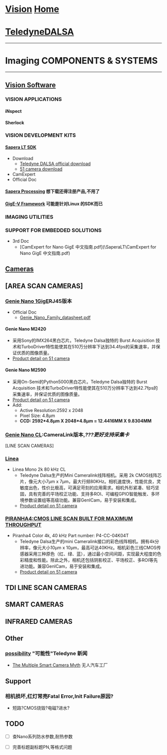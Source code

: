 # [Vision](https://github.com/liuwake/Vision) [Home](Home)

# [TeledyneDALSA](http://www.teledynedalsa.com/en/home/)
----
# Imaging COMPONENTS & SYSTEMS
----

## [Vision Software](https://www.teledynedalsa.com/en/products/imaging/vision-software/)
### VISION APPLICATIONS
#### iNspect
#### Sherlock

### VISION DEVELOPMENT KITS
#### [Sapera LT SDK](http://www.teledynedalsa.com/en/products/imaging/vision-software/sapera-lt/)
  - Download
     - [Teledyne DALSA official download](http://www.teledynedalsa.com/en/products/imaging/vision-software/sapera-lt/download/)
     - [51 camera download](http://51camera.com.cn/show-34-10-1.html)
 - CamExpert
 - Official Doc

#### [Sapera Processing](https://www.teledynedalsa.com/en/products/imaging/vision-software/sapera-processing/) 想下载还得注册产品,不用了
#### [GigE-V Framework](https://www.teledynedalsa.com/en/products/imaging/vision-software/linux-gige-v-framework/) 可能是针对Linux 的SDK而已

### IMAGING UTILITIES
### SUPPORT FOR EMBEDDED SOLUTIONS

- 3rd Doc
  - [CamExpert for Nano GigE 中文指南.pdf](\SaperaLT\CamExpert for Nano GigE 中文指南.pdf)

## [Cameras](http://www.teledynedalsa.com/en/products/imaging/cameras/)
## [AREA SCAN CAMERAS]

### [Genie Nano 1GigE](http://www.teledynedalsa.com/en/products/imaging/cameras/genie-nano-1gige/)RJ45版本
- Official Doc
  - [Genie_Nano_Family_datasheet.pdf](\Cameras\GenieNano-1GigE\Genie_Nano_Family_datasheet.pdf)

#### Genie Nano M2420
- 采用Sony的IMX264黑白芯片。Teledyne Dalsa独特的 Burst Acquisition 技术和TurboDriver特性能使其在510万分辨率下达到34.4fps的采集速率，并保证优质的图像质量。
- [Product detail on 51 camera](http://51camera.com.cn/show-17-23-1.html)

#### Genie Nano M2590
- 采用On-Semi的Python5000黑白芯片。Teledyne Dalsa独特的 Burst Acquisition 技术和TurboDriver特性能使其在510万分辨率下达到42.7fps的采集速率，并保证优质的图像质量。
- [Product detail on 51 camera](http://51camera.com.cn/show-17-27-1.html)
- Add:
  - Active Resolution:2592 x 2048
  - Pixel Size: 4.8µm
  - **CCD: 2592\*4.8µm X 2048\*4.8µm = 12.4416MM X 9.8304MM**

### [Genie Nano CL](https://www.teledynedalsa.com/en/products/imaging/cameras/genie-nano-cl/):CameraLink版本,*???更好支持采集卡*


[LINE SCAN CAMERAS]
### [Linea](https://www.teledynedalsa.com/en/products/imaging/cameras/linea/)
- Linea Mono 2k 80 kHz CL
  - Teledyne Dalsa生产的Mini Cameralink线阵相机。采用 2k CMOS线阵芯片，像元大小7µm x 7µm，最大行频80KHz。相机速度快，性能优良，灵敏度出色，性价比极高，可满足苛刻的应用需求。相机外形紧凑、轻巧坚固，具有完善的平场校正功能、支持多ROI、可编程GPIO智能触发、多环境参数设置组等高级功能。兼容GenICam，易于安装和集成。
  - [Product detail on 51 camera](http://51camera.com.cn/show-25-2-1.html)

### [PIRANHA4:CMOS LINE SCAN BUILT FOR MAXIMUM THROUGHPUT ](https://www.teledynedalsa.com/en/products/imaging/cameras/piranha4/)
- Piranha4 Color 4k, 40 kHz
Part number: P4-CC-04K04T
    - Teledyne Dalsa生产的mini Cameralink接口的彩色线阵相机。拥有4k分辨率，像元大小10µm x 10µm，最高可达40KHz。相机彩色三线CMOS传感器采用三种原色（红、绿、蓝），通过最小空间间距，实现最大程度的色彩精度和性能。除此之外，相机还包括阴影校正、平场校正、多ROI等先进功能。兼容GenICam，易于安装和集成。
    - [Product detail on 51 camera](http://51camera.com.cn/show-25-21-1.html)
## TDI LINE SCAN CAMERAS

## SMART CAMERAS

## INFRARED CAMERAS

## Other
### [possibility](https://possibility.teledyneimaging.com/) "可能性"Teledyne 新闻
- [The Multiple Smart Camera Myth](https://possibility.teledyneimaging.com/the-multiple-smart-camera-myth/)  无人汽车工厂

## Support 

### 相机损坏,红灯常亮Fatal Error,Init Failure原因?
- 短路?CMOS烧毁?电磁?进水?

## TODO
- [ ] 查Nano系列防水参数,耐热参数
- [ ] 完善标题副标题PN,等格式问题


